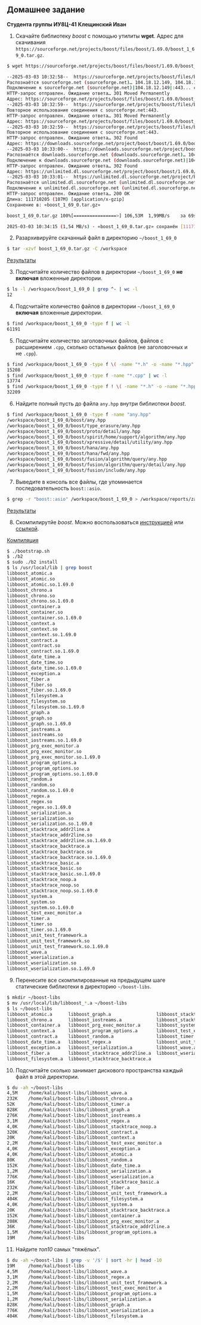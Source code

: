 ## Домашнее задание

**Студента группы ИУ8Ц-41**
**Клещинский Иван**


1. Скачайте библиотеку *boost* с помощью утилиты **wget**. Адрес для скачивания `https://sourceforge.net/projects/boost/files/boost/1.69.0/boost_1_69_0.tar.gz`.
```sh
$ wget https://sourceforge.net/projects/boost/files/boost/1.69.0/boost_1_69_0.tar.gz

--2025-03-03 10:32:58--  https://sourceforge.net/projects/boost/files/boost/1.69.0/boost_1_69_0.tar.gz
Распознаётся sourceforge.net (sourceforge.net)… 104.18.12.149, 104.18.13.149, 2606:4700::6812:c95, ...
Подключение к sourceforge.net (sourceforge.net)|104.18.12.149|:443... соединение установлено.
HTTP-запрос отправлен. Ожидание ответа… 301 Moved Permanently
Адрес: https://sourceforge.net/projects/boost/files/boost/1.69.0/boost_1_69_0.tar.gz/ [переход]
--2025-03-03 10:32:59--  https://sourceforge.net/projects/boost/files/boost/1.69.0/boost_1_69_0.tar.gz/
Повторное использование соединения с sourceforge.net:443.
HTTP-запрос отправлен. Ожидание ответа… 301 Moved Permanently
Адрес: https://sourceforge.net/projects/boost/files/boost/1.69.0/boost_1_69_0.tar.gz/download [переход]
--2025-03-03 10:32:59--  https://sourceforge.net/projects/boost/files/boost/1.69.0/boost_1_69_0.tar.gz/download
Повторное использование соединения с sourceforge.net:443.
HTTP-запрос отправлен. Ожидание ответа… 302 Found
Адрес: https://downloads.sourceforge.net/project/boost/boost/1.69.0/boost_1_69_0.tar.gz?ts=gAAAAABnxcutW4MZM3PQ6psZEfaDkTmJYwUiUHLlloWazXEqhkoxvnylBFx0Z0okLfqGi4SMUnKODS6D1g47_mnXDF2cNxi1Pw%3D%3D&use_mirror=unlimited&r= [переход]
--2025-03-03 10:33:00--  https://downloads.sourceforge.net/project/boost/boost/1.69.0/boost_1_69_0.tar.gz?ts=gAAAAABnxcutW4MZM3PQ6psZEfaDkTmJYwUiUHLlloWazXEqhkoxvnylBFx0Z0okLfqGi4SMUnKODS6D1g47_mnXDF2cNxi1Pw%3D%3D&use_mirror=unlimited&r=
Распознаётся downloads.sourceforge.net (downloads.sourceforge.net)… 104.18.12.149, 104.18.13.149, 2606:4700::6812:d95, ...
Подключение к downloads.sourceforge.net (downloads.sourceforge.net)|104.18.12.149|:443... соединение установлено.
HTTP-запрос отправлен. Ожидание ответа… 302 Found
Адрес: https://unlimited.dl.sourceforge.net/project/boost/boost/1.69.0/boost_1_69_0.tar.gz?viasf=1 [переход]
--2025-03-03 10:33:01--  https://unlimited.dl.sourceforge.net/project/boost/boost/1.69.0/boost_1_69_0.tar.gz?viasf=1
Распознаётся unlimited.dl.sourceforge.net (unlimited.dl.sourceforge.net)… 185.119.90.247
Подключение к unlimited.dl.sourceforge.net (unlimited.dl.sourceforge.net)|185.119.90.247|:443... соединение установлено.
HTTP-запрос отправлен. Ожидание ответа… 200 OK
Длина: 111710205 (107M) [application/x-gzip]
Сохранение в: «boost_1_69_0.tar.gz»

boost_1_69_0.tar.gz 100%[================>] 106,53M  1,99MB/s    за 69s     

2025-03-03 10:34:15 (1,54 MB/s) - «boost_1_69_0.tar.gz» сохранён [111710205/111710205]

```
2. Разархивируйте скачанный файл в директорию `~/boost_1_69_0`
```sh
$ tar -xzvf boost_1_69_0.tar.gz -C /workspace
```
[Результаты](https://raw.githubusercontent.com/METEOPuT/TiMP-Kleshchinskii/refs/heads/main/zad1.2)

3. Подсчитайте количество файлов в директории `~/boost_1_69_0` **не включая** вложенные директории.
```sh
$ ls -l /workspace/boost_1_69_0 | grep ^- | wc -l
12
```
4. Подсчитайте количество файлов в директории `~/boost_1_69_0` **включая** вложенные директории.
```sh
$ find /workspace/boost_1_69_0 -type f | wc -l
61191
```
5. Подсчитайте количество заголовочных файлов, файлов с расширением `.cpp`, сколько остальных файлов (не заголовочных и не `.cpp`).
```sh
$ find /workspace/boost_1_69_0 -type f \( -name "*.h" -o -name "*.hpp" \) | wc -l
15208
$ find /workspace/boost_1_69_0 -type f -name "*.cpp" | wc -l
13774
$ find /workspace/boost_1_69_0 -type f ! \( -name "*.h" -o -name "*.hpp" -o -name "*.cpp" \) | wc -l
32209
```
6. Найдите полный пусть до файла `any.hpp` внутри библиотеки *boost*.
```sh
$ find /workspace/boost_1_69_0 -type f -name "any.hpp"
/workspace/boost_1_69_0/boost/any.hpp
/workspace/boost_1_69_0/boost/type_erasure/any.hpp
/workspace/boost_1_69_0/boost/proto/detail/any.hpp
/workspace/boost_1_69_0/boost/spirit/home/support/algorithm/any.hpp
/workspace/boost_1_69_0/boost/xpressive/detail/utility/any.hpp
/workspace/boost_1_69_0/boost/hana/any.hpp
/workspace/boost_1_69_0/boost/hana/fwd/any.hpp
/workspace/boost_1_69_0/boost/fusion/algorithm/query/any.hpp
/workspace/boost_1_69_0/boost/fusion/algorithm/query/detail/any.hpp
/workspace/boost_1_69_0/boost/fusion/include/any.hpp
```
7. Выведите в консоль все файлы, где упоминается последовательность `boost::asio`.
```sh
$ grep -r "boost::asio" /workspace/boost_1_69_0 > /workspace/reports/zad1.7
```
[Результаты](https://raw.githubusercontent.com/METEOPuT/TiMP-Kleshchinskii/refs/heads/main/zad1.7)

8. Скомпилирутйе *boost*. Можно воспользоваться [инструкцией](https://www.boost.org/doc/libs/1_61_0/more/getting_started/unix-variants.html#or-build-custom-binaries) или [ссылкой](https://codeyarns.com/2017/01/24/how-to-build-boost-on-linux/).

[Компиляция](https://raw.githubusercontent.com/METEOPuT/TiMP-Kleshchinskii/refs/heads/main/zad1.8)

```sh
$ ./bootstrap.sh
$ ./b2
$ sudo ./b2 install
$ ls /usr/local/lib | grep boost
libboost_atomic.a
libboost_atomic.so
libboost_atomic.so.1.69.0
libboost_chrono.a
libboost_chrono.so
libboost_chrono.so.1.69.0
libboost_container.a
libboost_container.so
libboost_container.so.1.69.0
libboost_context.a
libboost_context.so
libboost_context.so.1.69.0
libboost_contract.a
libboost_contract.so
libboost_contract.so.1.69.0
libboost_date_time.a
libboost_date_time.so
libboost_date_time.so.1.69.0
libboost_exception.a
libboost_fiber.a
libboost_fiber.so
libboost_fiber.so.1.69.0
libboost_filesystem.a
libboost_filesystem.so
libboost_filesystem.so.1.69.0
libboost_graph.a
libboost_graph.so
libboost_graph.so.1.69.0
libboost_iostreams.a
libboost_iostreams.so
libboost_iostreams.so.1.69.0
libboost_prg_exec_monitor.a
libboost_prg_exec_monitor.so
libboost_prg_exec_monitor.so.1.69.0
libboost_program_options.a
libboost_program_options.so
libboost_program_options.so.1.69.0
libboost_random.a
libboost_random.so
libboost_random.so.1.69.0
libboost_regex.a
libboost_regex.so
libboost_regex.so.1.69.0
libboost_serialization.a
libboost_serialization.so
libboost_serialization.so.1.69.0
libboost_stacktrace_addr2line.a
libboost_stacktrace_addr2line.so
libboost_stacktrace_addr2line.so.1.69.0
libboost_stacktrace_backtrace.a
libboost_stacktrace_backtrace.so
libboost_stacktrace_backtrace.so.1.69.0
libboost_stacktrace_basic.a
libboost_stacktrace_basic.so
libboost_stacktrace_basic.so.1.69.0
libboost_stacktrace_noop.a
libboost_stacktrace_noop.so
libboost_stacktrace_noop.so.1.69.0
libboost_system.a
libboost_system.so
libboost_system.so.1.69.0
libboost_test_exec_monitor.a
libboost_timer.a
libboost_timer.so
libboost_timer.so.1.69.0
libboost_unit_test_framework.a
libboost_unit_test_framework.so
libboost_unit_test_framework.so.1.69.0
libboost_wave.a
libboost_wserialization.a
libboost_wserialization.so
libboost_wserialization.so.1.69.0
```
9. Перенесите все скомпилированные на предыдущем шаге статические библиотеки в директорию `~/boost-libs`.
```sh
$ mkdir ~/boost-libs 
$ mv /usr/local/lib/libboost_*.a ~/boost-libs
$ ls ~/boost-libs
libboost_atomic.a      libboost_graph.a                 libboost_stacktrace_basic.a
libboost_chrono.a      libboost_iostreams.a             libboost_stacktrace_noop.a
libboost_container.a   libboost_prg_exec_monitor.a      libboost_system.a
libboost_context.a     libboost_program_options.a       libboost_test_exec_monitor.a
libboost_contract.a    libboost_random.a                libboost_timer.a
libboost_date_time.a   libboost_regex.a                 libboost_unit_test_framework.a
libboost_exception.a   libboost_serialization.a         libboost_wave.a
libboost_fiber.a       libboost_stacktrace_addr2line.a  libboost_wserialization.a
libboost_filesystem.a  libboost_stacktrace_backtrace.a
```
10. Подсчитайте сколько занимает дискового пространства каждый файл в этой директории.
```sh
$ du -ah ~/boost-libs
4,5M    /home/kali/boost-libs/libboost_wave.a
232K    /home/kali/boost-libs/libboost_chrono.a
52K     /home/kali/boost-libs/libboost_timer.a
828K    /home/kali/boost-libs/libboost_graph.a
276K    /home/kali/boost-libs/libboost_iostreams.a
3,1M    /home/kali/boost-libs/libboost_regex.a
4,0K    /home/kali/boost-libs/libboost_stacktrace_noop.a
320K    /home/kali/boost-libs/libboost_contract.a
20K     /home/kali/boost-libs/libboost_context.a
2,2M    /home/kali/boost-libs/libboost_test_exec_monitor.a
4,0K    /home/kali/boost-libs/libboost_exception.a
4,0K    /home/kali/boost-libs/libboost_atomic.a
80K     /home/kali/boost-libs/libboost_random.a
152K    /home/kali/boost-libs/libboost_date_time.a
1,2M    /home/kali/boost-libs/libboost_serialization.a
776K    /home/kali/boost-libs/libboost_wserialization.a
16K     /home/kali/boost-libs/libboost_stacktrace_basic.a
232K    /home/kali/boost-libs/libboost_fiber.a
2,2M    /home/kali/boost-libs/libboost_unit_test_framework.a
404K    /home/kali/boost-libs/libboost_filesystem.a
4,0K    /home/kali/boost-libs/libboost_system.a
20K     /home/kali/boost-libs/libboost_stacktrace_backtrace.a
152K    /home/kali/boost-libs/libboost_container.a
208K    /home/kali/boost-libs/libboost_prg_exec_monitor.a
36K     /home/kali/boost-libs/libboost_stacktrace_addr2line.a
1,5M    /home/kali/boost-libs/libboost_program_options.a
19M     /home/kali/boost-libs
```
11. Найдите *топ10* самых "тяжёлых".
```sh
$ du -ah ~/boost-libs | grep -v '/$' | sort -hr | head -10
19M     /home/kali/boost-libs
4,5M    /home/kali/boost-libs/libboost_wave.a
3,1M    /home/kali/boost-libs/libboost_regex.a
2,2M    /home/kali/boost-libs/libboost_unit_test_framework.a
2,2M    /home/kali/boost-libs/libboost_test_exec_monitor.a
1,5M    /home/kali/boost-libs/libboost_program_options.a
1,2M    /home/kali/boost-libs/libboost_serialization.a
828K    /home/kali/boost-libs/libboost_graph.a
776K    /home/kali/boost-libs/libboost_wserialization.a
404K    /home/kali/boost-libs/libboost_filesystem.a
```
